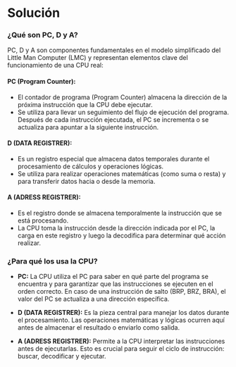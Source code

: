 # Solución

### ¿Qué son PC, D y A?

PC, D y A son componentes fundamentales en el modelo simplificado del Little Man Computer (LMC) y representan elementos clave del funcionamiento de una CPU real:

#### PC (Program Counter): 

- El contador de programa (Program Counter) almacena la dirección de la próxima instrucción que la CPU debe ejecutar.
- Se utiliza para llevar un seguimiento del flujo de ejecución del programa. Después de cada instrucción ejecutada, el PC se incrementa o se actualiza para apuntar a la siguiente instrucción.

#### D (DATA REGISTRER):

- Es un registro especial que almacena datos temporales durante el procesamiento de cálculos y operaciones lógicas.
- Se utiliza para realizar operaciones matemáticas (como suma o resta) y para transferir datos hacia o desde la memoria.

#### A (ADRESS REGISTRER):

- Es el registro donde se almacena temporalmente la instrucción que se está procesando.
- La CPU toma la instrucción desde la dirección indicada por el PC, la carga en este registro y luego la decodifica para determinar qué acción realizar.

### ¿Para qué los usa la CPU?

- **PC:** La CPU utiliza el PC para saber en qué parte del programa se encuentra y para garantizar que las instrucciones se ejecuten en el orden correcto. En caso de una instrucción de salto (BRP, BRZ, BRA), el valor del PC se actualiza a una dirección específica.

- **D (DATA REGISTRER):** Es la pieza central para manejar los datos durante el procesamiento. Las operaciones matemáticas y lógicas ocurren aquí antes de almacenar el resultado o enviarlo como salida.

- **A (ADRESS REGISTRER):** Permite a la CPU interpretar las instrucciones antes de ejecutarlas. Esto es crucial para seguir el ciclo de instrucción: buscar, decodificar y ejecutar.
